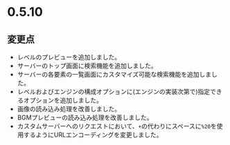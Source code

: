 # 0.5.10

## 変更点

- レベルのプレビューを追加しました。
- サーバーのトップ画面に検索機能を追加しました。
- サーバーの各要素の一覧画面にカスタマイズ可能な検索機能を追加しました。
- レベルおよびエンジンの構成オプションに(エンジンの実装次第で)指定できるオプションを追加しました。
- 画像の読み込み処理を改善しました。
- BGMプレビューの読み込み処理を改善しました。
- カスタムサーバーへのリクエストにおいて、`+`の代わりにスペースに`%20`を使用するようにURLエンコーディングを変更しました。
